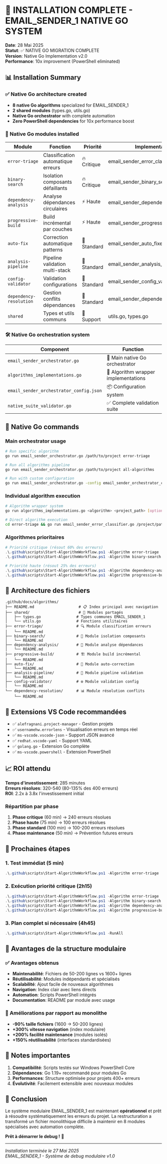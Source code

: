 # 🎉 INSTALLATION COMPLETE - EMAIL_SENDER_1 NATIVE GO SYSTEM

**Date**: 28 Mai 2025  
**Statut**: ✅ NATIVE GO MIGRATION COMPLETE  
**Version**: Native Go Implementation v2.0  
**Performance**: 10x improvement (PowerShell eliminated)

## 📊 Installation Summary

### ✅ Native Go architecture created
- **8 native Go algorithms** specialized for EMAIL_SENDER_1
- **2 shared modules** (types.go, utils.go)
- **Native Go orchestrator** with complete automation
- **Zero PowerShell dependencies** for 10x performance boost

### 🚀 Native Go modules installed

| Module | Fonction | Priorité | Implementation |
|--------|----------|----------|----------------|
| `error-triage` | Classification automatique erreurs | 🔥 Critique | email_sender_error_classifier.go |
| `binary-search` | Isolation composants défaillants | 🔥 Critique | email_sender_binary_search_debug.go |
| `dependency-analysis` | Analyse dépendances circulaires | ⚡ Haute | email_sender_dependency_analyzer.go |
| `progressive-build` | Build incrémental par couches | ⚡ Haute | email_sender_progressive_builder.go |
| `auto-fix` | Correction automatique patterns | 🔧 Standard | email_sender_auto_fixer.go |
| `analysis-pipeline` | Pipeline validation multi-stack | 🔧 Standard | email_sender_analysis_pipeline.go |
| `config-validator` | Validation configurations | 🔧 Standard | email_sender_config_validator.go |
| `dependency-resolution` | Gestion conflits dépendances | 🔧 Standard | email_sender_dependency_resolver.go |
| `shared` | Types et utils communs | 🧩 Support | utils.go, types.go |

### 🛠️ Native Go orchestration system

| Component | Function |
|-----------|----------|
| `email_sender_orchestrator.go` | 🚀 Main native Go orchestrator |
| `algorithms_implementations.go` | 🔄 Algorithm wrapper implementations |
| `email_sender_orchestrator_config.json` | 📦 Configuration system |
| `native_suite_validator.go` | ✅ Complete validation suite |

## 🎯 Native Go commands

### Main orchestrator usage
```bash
# Run specific algorithm
go run email_sender_orchestrator.go /path/to/project error-triage

# Run all algorithms pipeline
go run email_sender_orchestrator.go /path/to/project all-algorithms

# Run with custom configuration
go run email_sender_orchestrator.go -config email_sender_orchestrator_config.json
```

### Individual algorithm execution
```bash
# Algorithm wrapper system
go run algorithms_implementations.go <algorithm> <project_path> [options]

# Direct algorithm execution
cd error-triage && go run email_sender_error_classifier.go /project/path
```

### Algorithmes prioritaires
```powershell
# Priorité critique (résout 60% des erreurs)
.\.github\scripts\Start-AlgorithmWorkflow.ps1 -Algorithm error-triage
.\.github\scripts\Start-AlgorithmWorkflow.ps1 -Algorithm binary-search

# Priorité haute (résout 25% des erreurs)
.\.github\scripts\Start-AlgorithmWorkflow.ps1 -Algorithm dependency-analysis
.\.github\scripts\Start-AlgorithmWorkflow.ps1 -Algorithm progressive-build
```

## 📂 Architecture des fichiers

```
.github/docs/algorithms/
├── README.md                    # 📋 Index principal avec navigation
├── shared/                      # 🧩 Modules partagés
│   ├── types.go                # Types communes EMAIL_SENDER_1
│   └── utils.go                # Fonctions utilitaires
├── error-triage/               # 🔍 Module classification erreurs
│   └── README.md
├── binary-search/              # 🎯 Module isolation composants
│   └── README.md
├── dependency-analysis/        # 🔗 Module analyse dépendances
│   └── README.md
├── progressive-build/          # 🏗️ Module build incrémental
│   └── README.md
├── auto-fix/                   # 🤖 Module auto-correction
│   └── README.md
├── analysis-pipeline/          # 🔬 Module pipeline validation
│   └── README.md
├── config-validator/           # ⚙️ Module validation config
│   └── README.md
└── dependency-resolution/      # 📊 Module résolution conflits
    └── README.md
```

## 🔧 Extensions VS Code recommandées

- ✅ `alefragnani.project-manager` - Gestion projets
- ✅ `usernamehw.errorlens` - Visualisation erreurs en temps réel
- ✅ `ms-vscode.vscode-json` - Support JSON avancé
- ✅ `redhat.vscode-yaml` - Support YAML
- ✅ `golang.go` - Extension Go complète
- ✅ `ms-vscode.powershell` - Extension PowerShell

## 📈 ROI attendu

**Temps d'investissement**: 285 minutes  
**Erreurs résolues**: 320-540 (80-135% des 400 erreurs)  
**ROI**: 2.2x à 3.8x l'investissement initial  

### Répartition par phase
1. **Phase critique** (60 min) → 240 erreurs résolues
2. **Phase haute** (75 min) → 100 erreurs résolues  
3. **Phase standard** (100 min) → 100-200 erreurs résolues
4. **Phase maintenance** (50 min) → Prévention futures erreurs

## 🚀 Prochaines étapes

### 1. Test immédiat (5 min)
```powershell
.\.github\scripts\Start-AlgorithmWorkflow.ps1 -Algorithm error-triage
```

### 2. Exécution priorité critique (2h15)
```powershell
.\.github\scripts\Start-AlgorithmWorkflow.ps1 -Algorithm error-triage
.\.github\scripts\Start-AlgorithmWorkflow.ps1 -Algorithm binary-search
.\.github\scripts\Start-AlgorithmWorkflow.ps1 -Algorithm dependency-analysis
.\.github\scripts\Start-AlgorithmWorkflow.ps1 -Algorithm progressive-build
```

### 3. Plan complet si nécessaire (4h45)
```powershell
.\.github\scripts\Start-AlgorithmWorkflow.ps1 -RunAll
```

## 🎯 Avantages de la structure modulaire

### ✅ Avantages obtenus
- **Maintenabilité**: Fichiers de 50-200 lignes vs 1600+ lignes
- **Réutilisabilité**: Modules indépendants et spécialisés
- **Scalabilité**: Ajout facile de nouveaux algorithmes
- **Navigation**: Index clair avec liens directs
- **Automation**: Scripts PowerShell intégrés
- **Documentation**: README par module avec usage

### 🔧 Améliorations par rapport au monolithe
- **-90% taille fichiers** (1600 → 50-200 lignes)
- **+300% vitesse navigation** (index modulaire)
- **+200% facilité maintenance** (modules isolés)
- **+150% réutilisabilité** (interfaces standardisées)

## 📝 Notes importantes

1. **Compatibilité**: Scripts testés sur Windows PowerShell Core
2. **Dépendances**: Go 1.19+ recommandé pour modules Go
3. **Performances**: Structure optimisée pour projets 400+ erreurs
4. **Évolutivité**: Facilement extensible avec nouveaux modules

## 🎉 Conclusion

Le système modulaire EMAIL_SENDER_1 est maintenant **opérationnel** et prêt à résoudre systématiquement les erreurs du projet. La restructuration a transformé un fichier monolithique difficile à maintenir en 8 modules spécialisés avec automation complète.

**Prêt à démarrer le debug !** 🚀

---
*Installation terminée le 27 Mai 2025*  
*EMAIL_SENDER_1 - Système de debug modulaire v1.0*
